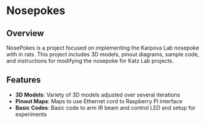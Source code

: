 # Nosepokes

## Overview

NosePokes is a project focused on implementing the Karpova Lab nosepoke with in rats. This project includes 3D models, pinout diagrams, sample code, and instructions for modifying the nosepoke for Katz Lab projects.
## Features

- **3D Models**: Variety of 3D models adjusted over several iterations
- **Pinout Maps**: Maps to use Ethernet cord to Raspberry Pi interface
- **Basic Codes**: Basic code to arm IR beam and control LED and setup for experiments
